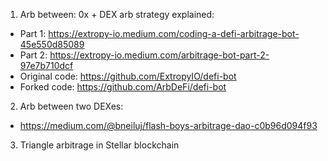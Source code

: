 1. Arb between: 0x + DEX arb strategy explained:
* Part 1: https://extropy-io.medium.com/coding-a-defi-arbitrage-bot-45e550d85089
* Part 2: https://extropy-io.medium.com/arbitrage-bot-part-2-97e7b710dcf
* Original code: https://github.com/ExtropyIO/defi-bot
* Forked code: https://github.com/ArbDeFi/defi-bot

2. Arb between two DEXes:
* https://medium.com/@bneiluj/flash-boys-arbitrage-dao-c0b96d094f93

3. Triangle arbitrage in Stellar blockchain

